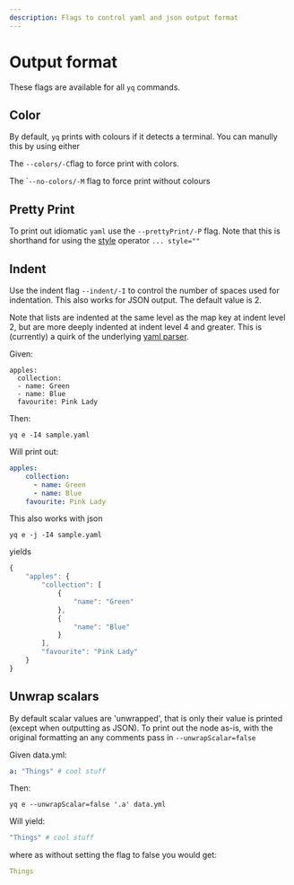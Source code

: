 ```yaml
---
description: Flags to control yaml and json output format
---
```


# Output format

These flags are available for all `yq` commands.&#x20;

## Color

By default, `yq` prints with colours if it detects a terminal. You can manully this by using either

The `--colors/-C`flag to force print with colors.&#x20;

The \``--no-colors/-M` flag to force print without colours

## Pretty Print

To print out idiomatic `yaml` use the `--prettyPrint/-P` flag. Note that this is shorthand for using the [style](broken-reference) operator `... style=""`

## Indent

Use the indent flag `--indent/-I` to control the number of spaces used for indentation. This also works for JSON output. The default value is 2.&#x20;

Note that lists are indented at the same level as the map key at indent level 2, but are more deeply indented at indent level 4 and greater. This is (currently) a quirk of the underlying [yaml parser](https://github.com/go-yaml/yaml/tree/v3).

Given:

```
apples:
  collection:
  - name: Green
  - name: Blue
  favourite: Pink Lady
```

Then:

```
yq e -I4 sample.yaml
```

Will print out:

```yaml
apples:
    collection:
      - name: Green
      - name: Blue
    favourite: Pink Lady
```

This also works with json

```
yq e -j -I4 sample.yaml
```

yields

```javascript
{
    "apples": {
        "collection": [
            {
                "name": "Green"
            },
            {
                "name": "Blue"
            }
        ],
        "favourite": "Pink Lady"
    }
}
```

## Unwrap scalars

By default scalar values are 'unwrapped', that is only their value is printed (except when outputting as JSON). To print out the node as-is, with the original formatting an any comments pass in `--unwrapScalar=false`

Given data.yml:

```yaml
a: "Things" # cool stuff
```

Then:

`yq e --unwrapScalar=false '.a' data.yml`

Will yield:

```yaml
"Things" # cool stuff
```

where as without setting the flag to false you would get:

```yaml
Things
```

